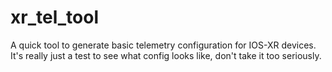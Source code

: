# xr_tel_tool
A quick tool to generate basic telemetry configuration for IOS-XR devices. It's really just a test to see what config looks like, don't take it too seriously.
